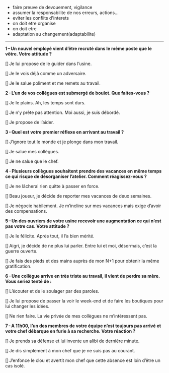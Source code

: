 
- faire preuve de devouement, vigilance
- assumer la responsabilite de nos erreurs, actions...
- eviter les conflits d'interets
- on doit etre organise
- on doit etre 
- adaptation au changement(adaptabilite)
---
**1 – Un nouvel employé vient d’être recruté dans le même poste que le vôtre. Votre attitude ?** 

[] Je lui propose de le guider dans l’usine.  

[] Je le vois déjà comme un adversaire.  

[] Je le salue poliment et me remets au travail.  

**2 - L’un de vos collègues est submergé de boulot. Que faites-vous ?** 

[] Je le plains. Ah, les temps sont durs.  

[] Je n’y prête pas attention. Moi aussi, je suis débordé.  

[] Je propose de l’aider.  

**3 - Quel est votre premier réflexe en arrivant au travail ?** 

[] J’ignore tout le monde et je plonge dans mon travail.  

[] Je salue mes collègues.  

[] Je ne salue que le chef.  

**4 - Plusieurs collègues souhaitent prendre des vacances en même temps ce qui risque de désorganiser l’atelier. Comment réagissez-vous ?** 

[] Je ne lâcherai rien quitte à passer en force.  

[] Beau joueur, je décide de reporter mes vacances de deux semaines.  

[] Je négocie habilement. Je m’incline sur mes vacances mais exige d’avoir des compensations.  

**5 – Un des ouvriers de votre usine recevoir une augmentation ce qui n’est pas votre cas. Votre attitude ?** 

[] Je le félicite. Après tout, il l’a bien mérité.  

[] Aigri, je décide de ne plus lui parler. Entre lui et moi, désormais, c’est la guerre ouverte.  

[] Je fais des pieds et des mains auprès de mon N+1 pour obtenir la même gratification.  

**6 - Une collègue arrive en très triste au travail, il vient de perdre sa mère. Vous seriez tenté de :** 

[] L’écouter et de le soulager par des paroles.  

[] Je lui propose de passer la voir le week-end et de faire les boutiques pour lui changer les idées.  

[] Ne rien faire. La vie privée de mes collègues ne m’intéressent pas.  

**7 - A 11h00, l’un des membres de votre équipe n’est toujours pas arrivé et votre chef débarque en furie à sa recherche. Votre réaction ?** 

[] Je prends sa défense et lui invente un alibi de dernière minute.  

[] Je dis simplement à mon chef que je ne suis pas au courant.  

[] J’enfonce le clou et avertit mon chef que cette absence est loin d’être un cas isolé.